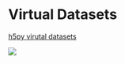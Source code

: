 # Virtual Datasets

[h5py virutal datasets](https://docs.h5py.org/en/stable/vds.html)

![](/_static/virtual-datasets.svg)